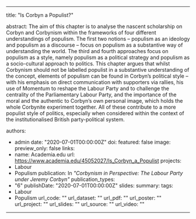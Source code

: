 ---
title: "Is Corbyn a Populist?"

abstract: The aim of this chapter is to analyse the nascent scholarship on Corbyn and Corbynism within the frameworks of four different understandings of populism. The first two notions – populism as an ideology and populism as a discourse – focus on populism as a substantive way of understanding the world. The third and fourth approaches focus on populism as a style, namely populism as a political strategy and populism as a socio-cultural approach to politics. This chapter argues that whilst Corbynism should not be labelled populist in a substantive understanding of the concept, elements of populism can be found in Corbyn’s political style – with his emphasis on direct communication with supporters via rallies, his use of Momentum to reshape the Labour Party and to challenge the centrality of the Parliamentary Labour Party, and the importance of the moral and the authentic to Corbyn’s own personal image, which holds the whole Corbynite experiment together. All of these contribute to a more populist style of politics, especially when considered within the context of the institutionalised British party-political system.

authors:
- admin
date: "2020-07-01T00:00:00Z"
doi: 
featured: false
image:
  preview_only: false
links:
- name: Academia.edu
  url: https://www.academia.edu/45052027/Is_Corbyn_a_Populist
projects:
- Labour
- Populism
publication: In *"Corbynism in Perspective: The Labour Party under Jeremy Corbyn"*
publication_types:
- "6"
publishDate: "2020-07-01T00:00:00Z"
slides: 
summary:
tags:
- Labour
- Populism
url_code: ""
url_dataset: ""
url_pdf: ""
url_poster: ""
url_project: ""
url_slides: ""
url_source: ""
url_video: ""
------